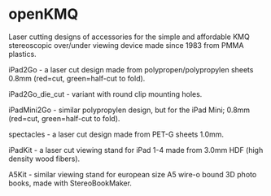 openKMQ
=======

Laser cutting designs of accessories for the simple and affordable KMQ stereoscopic over/under viewing device made since 1983 from PMMA plastics.

iPad2Go - a laser cut design made from polypropen/polypropylen sheets 0.8mm (red=cut, green=half-cut to fold).

iPad2Go_die_cut - variant with round clip mounting holes.

iPadMini2Go - similar polypropylen design, but for the iPad Mini; 0.8mm (red=cut, green=half-cut to fold).

spectacles - a laser cut design made from PET-G sheets 1.0mm.

iPadKit - a laser cut viewing stand for iPad 1-4 made from 3.0mm HDF (high density wood fibers).

A5Kit - similar viewing stand for european size A5 wire-o bound 3D photo books, made with StereoBookMaker.
